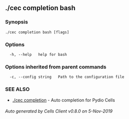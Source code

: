## ./cec completion bash



### Synopsis



```
./cec completion bash [flags]
```

### Options

```
  -h, --help   help for bash
```

### Options inherited from parent commands

```
  -c, --config string   Path to the configuration file
```

### SEE ALSO

* [./cec completion](./cec-completion)	 - Auto completion for Pydio Cells

###### Auto generated by Cells Client v0.8.0 on 5-Nov-2019
